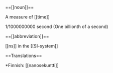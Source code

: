 ==[[noun]]==

A measure of [[time]]

1/1000000000 second (One billionth of a second)

==[[abbreviation]]== 

[[ns]] in the [[SI-system]]

==Translations==

*Finnish: [[nanosekuntti]]